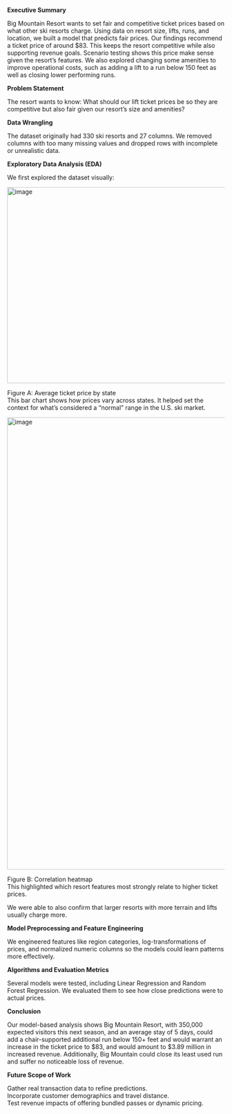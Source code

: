 **Executive Summary**

Big Mountain Resort wants to set fair and competitive ticket prices based on what other ski resorts charge. Using data on resort size, lifts, runs, and location, we built a model that predicts fair prices. Our findings recommend a ticket price of around $83. This keeps the resort competitive while also supporting revenue goals. Scenario testing shows this price make sense given the resort’s features. We also explored changing some amenities to improve operational costs, such as adding a lift to a run below 150 feet as well as closing lower performing runs.

**Problem Statement**

The resort wants to know: What should our lift ticket prices be so they are competitive but also fair given our resort’s size and amenities?

**Data Wrangling**

The dataset originally had 330 ski resorts and 27 columns. We removed columns with too many missing values and dropped rows with incomplete or unrealistic data.

**Exploratory Data Analysis (EDA)**

We first explored the dataset visually:

<img width="567" height="453" alt="image" src="https://github.com/user-attachments/assets/16f5fe25-a929-4464-a090-461fd8258827" />

Figure A: Average ticket price by state  
This bar chart shows how prices vary across states. It helped set the context for what’s considered a “normal” range in the U.S. ski market.

<img width="1142" height="1045" alt="image" src="https://github.com/user-attachments/assets/01edaeea-81b0-4bd1-90b9-fb0690e651d8" />

Figure B: Correlation heatmap  
This highlighted which resort features most strongly relate to higher ticket prices.

We were able to also confirm that larger resorts with more terrain and lifts usually charge more.

**Model Preprocessing and Feature Engineering**

We engineered features like region categories, log-transformations of prices, and normalized numeric columns so the models could learn patterns more effectively.

**Algorithms and Evaluation Metrics**

Several models were tested, including Linear Regression and Random Forest Regression. We evaluated them to see how close predictions were to actual prices.

**Conclusion**

Our model-based analysis shows Big Mountain Resort, with 350,000 expected visitors this next season, and an average stay of 5 days, could add a chair-supported additional run below 150+ feet and would warrant an increase in the ticket price to $83, and would amount to $3.89 million in increased revenue. Additionally, Big Mountain could close its least used run and suffer no noticeable loss of revenue. 

**Future Scope of Work**

Gather real transaction data to refine predictions.  
Incorporate customer demographics and travel distance.  
Test revenue impacts of offering bundled passes or dynamic pricing.
